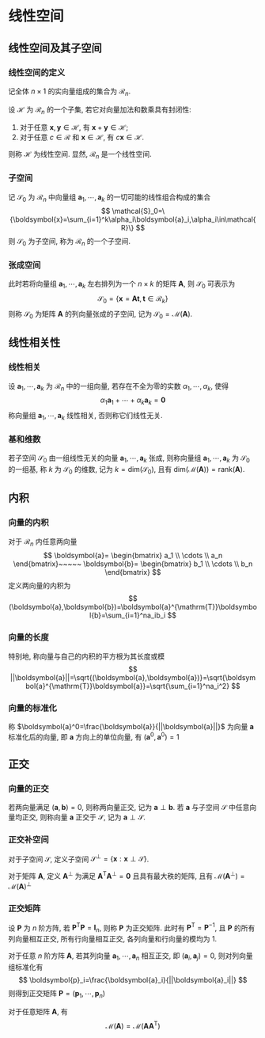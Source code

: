 # 线性空间

## 线性空间及其子空间

### 线性空间的定义

记全体 $n\times 1$ 的实向量组成的集合为 $\mathcal{R}_n$.

设 $\mathcal{H}$ 为 $\mathcal{R}_n$ 的一个子集, 若它对向量加法和数乘具有封闭性:

1. 对于任意 $\boldsymbol{x},\boldsymbol{y}\in\mathcal{H}$, 有 $\boldsymbol{x}+\boldsymbol{y}\in\mathcal{H}$;
2. 对于任意 $c\in\mathcal{R}$ 和 $\boldsymbol{x}\in\mathcal{H}$, 有 $c\boldsymbol{x}\in\mathcal{H}$.

则称 $\mathcal{H}$ 为线性空间. 显然, $\mathcal{R}_n$ 是一个线性空间.

### 子空间

记 $\mathcal{S}_0$ 为 $\mathcal{R}_n$ 中向量组 $\boldsymbol{a}_1,\cdots,\boldsymbol{a}_k$ 的一切可能的线性组合构成的集合
$$
\mathcal{S}_0=\{\boldsymbol{x}=\sum_{i=1}^k\alpha_i\boldsymbol{a}_i,\alpha_i\in\mathcal{R}\}
$$
则 $\mathcal{S}_0$ 为子空间, 称为 $\mathcal{R}_n$ 的一个子空间.

### 张成空间

此时若将向量组 $\boldsymbol{a}_1,\cdots,\boldsymbol{a}_k$ 左右排列为一个 $n\times k$ 的矩阵 $\boldsymbol{A}$, 则 $\mathcal{S}_0$ 可表示为
$$
\mathcal{S}_0=\{\boldsymbol{x}=\boldsymbol{A}\boldsymbol{t},\boldsymbol{t}\in\mathcal{R}_k\}
$$
则称 $\mathcal{S}_0$ 为矩阵 $\boldsymbol{A}$ 的列向量张成的子空间, 记为 $\mathcal{S}_0=\mathcal{M}(\boldsymbol{A})$.

## 线性相关性

### 线性相关

设 $\boldsymbol{a}_1,\cdots,\boldsymbol{a}_k$ 为 $\mathcal{R}_n$ 中的一组向量, 若存在不全为零的实数 $\alpha_1,\cdots, \alpha_k$, 使得
$$
\alpha_1\boldsymbol{a}_1+\cdots+\alpha_k\boldsymbol{a}_k=\boldsymbol{0}
$$
称向量组 $\boldsymbol{a}_1,\cdots,\boldsymbol{a}_k$ 线性相关, 否则称它们线性无关.

### 基和维数

若子空间 $\mathcal{S}_0$ 由一组线性无关的向量 $\boldsymbol{a}_1,\cdots,\boldsymbol{a}_k$ 张成, 则称向量组 $\boldsymbol{a}_1,\cdots,\boldsymbol{a}_k$ 为 $\mathcal{S}_0$ 的一组基, 称 $k$ 为 $\mathcal{S}_0$ 的维数, 记为 $k=\mathrm{dim}(\mathcal{S}_0)$, 且有 $\mathrm{dim}(\mathcal{M}(\boldsymbol{A}))=\mathrm{rank}(\boldsymbol{A})$.

## 内积

### 向量的内积

对于 $\mathcal{R}_n$ 内任意两向量
$$
\boldsymbol{a}=
\begin{bmatrix}
a_1 \\ \cdots \\ a_n
\end{bmatrix}~~~~~
\boldsymbol{b}=
\begin{bmatrix}
b_1 \\ \cdots \\ b_n
\end{bmatrix}
$$
定义两向量的内积为
$$
(\boldsymbol{a},\boldsymbol{b})=\boldsymbol{a}^{\mathrm{T}}\boldsymbol{b}=\sum_{i=1}^na_ib_i
$$

### 向量的长度

特别地, 称向量与自己的内积的平方根为其长度或模
$$
||\boldsymbol{a}||=\sqrt{(\boldsymbol{a},\boldsymbol{a})}=\sqrt{\boldsymbol{a}^{\mathrm{T}}\boldsymbol{a}}=\sqrt{\sum_{i=1}^na_i^2}
$$

### 向量的标准化

称 $\boldsymbol{a}^0=\frac{\boldsymbol{a}}{||\boldsymbol{a}||}$ 为向量 $\boldsymbol{a}$ 标准化后的向量, 即 $\boldsymbol{a}$ 方向上的单位向量, 有 $(\boldsymbol{a}^0,\boldsymbol{a}^0)=1$

## 正交

### 向量的正交

若两向量满足 $(\boldsymbol{a},\boldsymbol{b})=0$, 则称两向量正交, 记为 $\boldsymbol{a}\perp\boldsymbol{b}$. 若 $\boldsymbol{a}$ 与子空间 $\mathcal{S}$ 中任意向量均正交, 则称向量 $\boldsymbol{a}$ 正交于 $\mathcal{S}$, 记为 $\boldsymbol{a}\perp\mathcal{S}$.

### 正交补空间

对于子空间 $\mathcal{S}$, 定义子空间 $\mathcal{S}^{\perp}=\{\boldsymbol{x}:\boldsymbol{x}\perp\mathcal{S}\}$.

对于矩阵 $\boldsymbol{A}$, 定义 $\boldsymbol{A}^{\perp}$ 为满足 $\boldsymbol{A}^{\mathrm{T}}\boldsymbol{A}^{\perp}=\boldsymbol{0}$ 且具有最大秩的矩阵, 且有 $\mathcal{M}(\boldsymbol{A}^{\perp})=\mathcal{M}(\boldsymbol{A})^{\perp}$

### 正交矩阵

设 $\boldsymbol{P}$ 为 $n$ 阶方阵, 若 $\boldsymbol{P}^{\mathrm{T}}\boldsymbol{P}=\boldsymbol{I}_n$, 则称 $\boldsymbol{P}$ 为正交矩阵. 此时有 $\boldsymbol{P}^{\mathrm{T}}=\boldsymbol{P}^{-1}$, 且 $\boldsymbol{P}$ 的所有列向量相互正交, 所有行向量相互正交, 各列向量和行向量的模均为 $1$.

对于任意 $n$ 阶方阵 $\boldsymbol{A}$, 若其列向量 $\boldsymbol{a}_1,\cdots,\boldsymbol{a}_n$ 相互正交, 即 $(\boldsymbol{a}_i,\boldsymbol{a}_j)=0$, 则对列向量组标准化有
$$
\boldsymbol{p}_i=\frac{\boldsymbol{a}_i}{||\boldsymbol{a}_i||}
$$
则得到正交矩阵 $\boldsymbol{P}=(\boldsymbol{p}_1,\cdots,\boldsymbol{p}_n)$

对于任意矩阵 $\boldsymbol{A}$, 有
$$
\mathcal{M}(\boldsymbol{A})=\mathcal{M}(\boldsymbol{A}\boldsymbol{A}^{\mathrm{T}})
$$